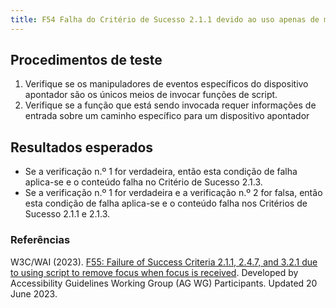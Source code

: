 ```yaml
---
title: F54 Falha do Critério de Sucesso 2.1.1 devido ao uso apenas de manipuladores de eventos específicos do dispositivo apontador (incluindo gestos) para uma função
---
```


## Procedimentos de teste

1. Verifique se os manipuladores de eventos específicos do dispositivo apontador são os únicos meios de invocar funções de script.
2. Verifique se a função que está sendo invocada requer informações de entrada sobre um caminho específico para um dispositivo apontador

## Resultados esperados
- Se a verificação n.º 1 for verdadeira, então esta condição de falha aplica-se e o conteúdo falha no Critério de Sucesso 2.1.3.
- Se a verificação n.º 1 for verdadeira e a verificação n.º 2 for falsa, então esta condição de falha aplica-se e o conteúdo falha nos Critérios de Sucesso 2.1.1 e 2.1.3.

### Referências

W3C/WAI (2023). [F55: Failure of Success Criteria 2.1.1, 2.4.7, and 3.2.1 due to using script to remove focus when focus is received](https://www.w3.org/WAI/WCAG21/Techniques/failures/F55). Developed by Accessibility Guidelines Working Group (AG WG) Participants. Updated 20 June 2023.